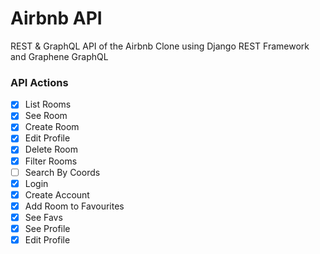 # Airbnb API

REST & GraphQL API of the Airbnb Clone using Django REST Framework and Graphene GraphQL

### API Actions

- [x] List Rooms
- [x] See Room
- [x] Create Room
- [x] Edit Profile
- [x] Delete Room
- [x] Filter Rooms
- [ ] Search By Coords
- [x] Login
- [X] Create Account
- [x] Add Room to Favourites
- [x] See Favs
- [X] See Profile
- [X] Edit Profile
